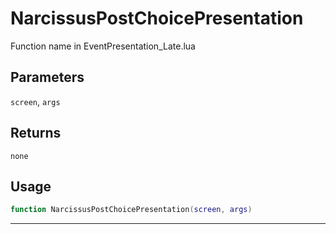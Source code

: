 # NarcissusPostChoicePresentation
Function name in EventPresentation_Late.lua
## Parameters
`screen`, `args`
## Returns
`none`
## Usage
```lua
function NarcissusPostChoicePresentation(screen, args)
```
---
